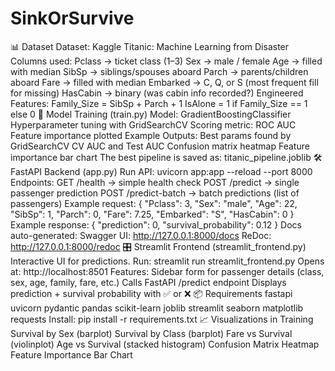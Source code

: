 # SinkOrSurvive
📊 Dataset
Dataset: Kaggle Titanic: Machine Learning from Disaster
Columns used:
Pclass → ticket class (1–3)
Sex → male / female
Age → filled with median
SibSp → siblings/spouses aboard
Parch → parents/children aboard
Fare → filled with median
Embarked → C, Q, or S (most frequent fill for missing)
HasCabin → binary (was cabin info recorded?)
Engineered Features:
Family_Size = SibSp + Parch + 1
IsAlone = 1 if Family_Size == 1 else 0
🤖 Model Training (train.py)
Model: GradientBoostingClassifier
Hyperparameter tuning with GridSearchCV
Scoring metric: ROC AUC
Feature importance plotted
Example Outputs:
Best params found by GridSearchCV
CV AUC and Test AUC
Confusion matrix heatmap
Feature importance bar chart
The best pipeline is saved as:
titanic_pipeline.joblib
🛠️ FastAPI Backend (app.py)
Run API:
uvicorn app:app --reload --port 8000
Endpoints:
GET /health → simple health check
POST /predict → single passenger prediction
POST /predict-batch → batch predictions (list of passengers)
Example request:
{
  "Pclass": 3,
  "Sex": "male",
  "Age": 22,
  "SibSp": 1,
  "Parch": 0,
  "Fare": 7.25,
  "Embarked": "S",
  "HasCabin": 0
}
Example response:
{
  "prediction": 0,
  "survival_probability": 0.12
}
Docs auto-generated:
Swagger UI: http://127.0.0.1:8000/docs
ReDoc: http://127.0.0.1:8000/redoc
🎛️ Streamlit Frontend (streamlit_frontend.py)
Interactive UI for predictions.
Run:
streamlit run streamlit_frontend.py
Opens at: http://localhost:8501
Features:
Sidebar form for passenger details (class, sex, age, family, fare, etc.)
Calls FastAPI /predict endpoint
Displays prediction + survival probability with ✅ or ❌
📦 Requirements
  fastapi
  uvicorn
  pydantic
  pandas
  scikit-learn
  joblib
  streamlit
  seaborn
  matplotlib
  requests
Install:
  pip install -r requirements.txt
  📈 Visualizations in Training
  Survival by Sex (barplot)
  Survival by Class (barplot)
  Fare vs Survival (violinplot)
  Age vs Survival (stacked histogram)
  Confusion Matrix Heatmap
  Feature Importance Bar Chart
